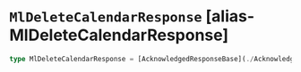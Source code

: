 # `MlDeleteCalendarResponse` [alias-MlDeleteCalendarResponse]
```typescript
type MlDeleteCalendarResponse = [AcknowledgedResponseBase](./AcknowledgedResponseBase.md);
```
